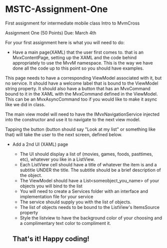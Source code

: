 # MSTC-Assignment-One
First assignment for intermediate mobile class
Intro to MvmCross

Assignment One (50 Points) 
Due: March 4th

For your first assignment here is what you will need to do:
- Have a main page(XAML) that the user first comes to.  that is an MvxContentPage, setting up the XAML and the code behind appropriately to use the MvvM namespace.  This is the way we have done all the code up to this point so you should have examples.

This page needs to have a corresponding ViewModel associated with it, but no service.  It should have a welcome label that is bound to the ViewModel string property.  It should also have a button that has an MvxCommand bound to it in the XAML with the MvxCommand defined in the ViewModel.  This can be an MvxAsyncCommand too if you would like to make it async like we did in class.

The main view model will need to have the IMvxNavigationService injected into the constructor and use it to navigate to the next view model.

Tapping the button (button should say "Look at my list" or something like that) will take the user to the next screen, defined below.

- Add a 2nd UI (XAML) page 
  - The UI should display a list of (movies, games, foods, pasttimes, etc), whatever you like in a ListView.
  - Each ListView cell should have a title of whatever the item is and a subtitle UNDER the title. The subtitle should be a brief      description of the object.
  - The ViewModel should have a List<someobject_you_name> of your objects you will bind to the list
  - You will need to create a Services folder with an interface and implementation file for your service
  - The service should supply you with the list of objects.
  - The list of objects needs to be bound to the ListView's ItemsSource property
  - Style the listview to have the background color of your choosing and a complimentary text color to compliment it.
  
  That's it!  Happy coding!
  - 
